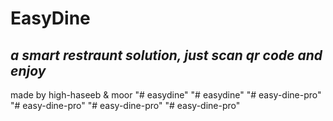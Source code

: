 # EasyDine
*a smart restraunt solution, just scan qr code and enjoy*
---
made by high-haseeb & moor
"# easydine" 
"# easydine" 
"# easy-dine-pro" 
"# easy-dine-pro" 
"# easy-dine-pro" 
"# easy-dine-pro" 
